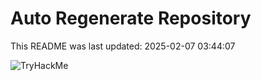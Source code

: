 # Auto Regenerate Repository

This README was last updated: 2025-02-07 03:44:07

 ![TryHackMe](https://tryhackme.com/badge/533634)